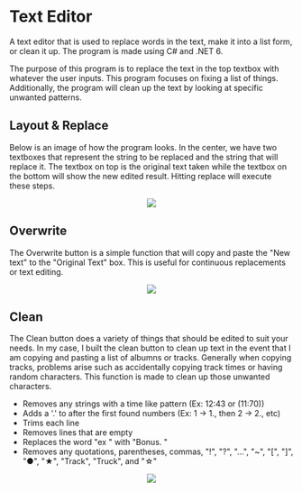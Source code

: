 # Text Editor
A text editor that is used to replace words in the text, make it into a list form, or clean it up. The program is made using C# and .NET 6.

The purpose of this program is to replace the text in the top textbox with whatever the user inputs. This program focuses on fixing a list of things. Additionally, the program will clean up the text by looking at specific unwanted patterns.

**Layout & Replace**
-------------
Below is an image of how the program looks. In the center, we have two textboxes that represent the string to be replaced and the string that will replace it. The textbox on top is the original text taken while the textbox on the bottom will show the new edited result. Hitting replace will execute these steps.

<p align="center">
<img src="https://user-images.githubusercontent.com/100814612/165432174-54418059-b75b-46a0-9d05-0f3aa2b41ce7.png"><img>
</p>

**Overwrite**
-------------
The Overwrite button is a simple function that will copy and paste the "New text" to the "Original Text" box. This is useful for continuous replacements or text editing.

<p align="center">
<img src="https://user-images.githubusercontent.com/100814612/165432599-9230739d-e65c-4f5c-a9d6-9b8e52da9d4d.png"><img>
</p>

**Clean**
---------
The Clean button does a variety of things that should be edited to suit your needs. In my case, I built the clean button to clean up text in the event that I am copying and pasting a list of albumns or tracks. Generally when copying tracks, problems arise such as accidentally copying track times or having random characters. This function is made to clean up those unwanted characters.

- Removes any strings with a time like pattern (Ex: 12:43 or (11:70))
- Adds a '.' to after the first found numbers (Ex: 1 -> 1., then 2 -> 2., etc)
- Trims each line
- Removes lines that are empty
- Replaces the word "ex " with "Bonus. "
- Removes any quotations, parentheses, commas, "!", "?", "...", "~", "\[", "\]", "●", "★", "Track", "Truck", and "☆"

<p align="center">
<img src="https://user-images.githubusercontent.com/100814612/165434777-50f1cc17-f5de-430c-a4e9-aae3eb431fd2.png"><img>
</p>
